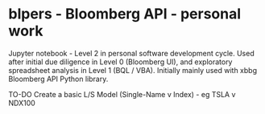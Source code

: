 # blpers - Bloomberg API - personal work

Jupyter notebook - Level 2 in personal software development cycle. Used after initial due diligence in Level 0 (Bloomberg UI), and exploratory spreadsheet analysis in Level 1 (BQL / VBA). Initially mainly used with xbbg Bloomberg API Python library.

TO-DO
Create a basic L/S Model (Single-Name v Index) - eg TSLA v NDX100

